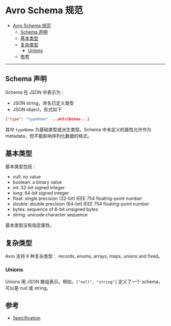 # Avro Schema 规范

- [Avro Schema 规范](#avro-schema-规范)
  - [Schema 声明](#schema-声明)
  - [基本类型](#基本类型)
  - [复杂类型](#复杂类型)
    - [Unions](#unions)
  - [参考](#参考)

***

## Schema 声明

Schema 在 JSON 中表示为：

- JSON string，命名已定义类型
- JSON object，形式如下

```json
{"type": "typeName" ...attributes...}
```

其中 `typeName` 为基础类型或派生类型。Schema 中未定义的属性允许作为 metadata，但不能影响序列化数据的格式。

## 基本类型

基本类型包括：

- null: no value
- boolean: a binary value
- int: 32-bit signed integer
- long: 64-bit signed integer
- float: single precision (32-bit) IEEE 754 floating-point number
- double: double precision (64-bit) IEEE 754 floating-point number
- bytes: sequence of 8-bit unsigned bytes
- string: unicode character sequence

基本类型没有指定属性。

## 复杂类型

Avro 支持 6 种复杂类型： records, enums, arrays, maps, unions and fixed。

### Unions

Unions 用 JSON 数组表示。例如，`["null", "string"]` 定义了一个 schema，可以是 null 或 string。




## 参考

- [Specification](https://avro.apache.org/docs/1.11.1/specification/)
